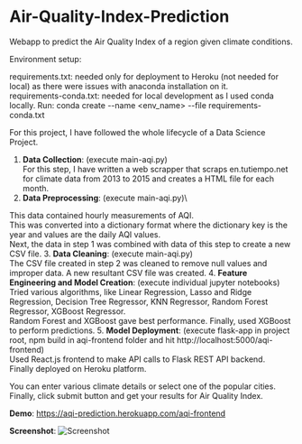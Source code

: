 # Air-Quality-Index-Prediction
Webapp to predict the Air Quality Index of a region given climate conditions.





Environment setup:

requirements.txt: needed only for deployment to Heroku (not needed for local) as there were issues with anaconda installation on it.\
requirements-conda.txt: needed for local development as I used conda locally. Run: conda create --name <env_name> --file requirements-conda.txt

For this project, I have followed the whole lifecycle of a Data Science Project.

1. **Data Collection**: (execute main-aqi.py)\
For this step, I have written a web scrapper that scraps en.tutiempo.net for climate data from 2013 to 2015 and creates a HTML file for each month.
2. **Data Preprocessing**: (execute main-aqi.py)\

This data contained hourly measurements of AQI.\
This was converted into a dictionary format where the dictionary key is the year and values are the daily AQI values. \
Next, the data in step 1 was combined with data of this step to create a new CSV file.
3. **Data Cleaning**: (execute main-aqi.py)\
The CSV file created in step 2 was cleaned to remove null values and improper data. A new resultant CSV file was created.
4. **Feature Engineering and Model Creation**: (execute individual jupyter notebooks)\
Tried various algorithms, like Linear Regression, Lasso and Ridge Regression, Decision Tree Regressor, KNN Regressor, Random Forest Regressor, XGBoost Regressor.\
Random Forest and XGBoost gave best performance. Finally, used XGBoost to perform predictions.
5. **Model Deployment**: (execute flask-app in project root, npm build in aqi-frontend folder and hit http://localhost:5000/aqi-frontend) \
Used React.js frontend to make API calls to Flask REST API backend.\
Finally deployed on Heroku platform.

You can enter various climate details or select one of the popular cities. Finally, click submit button and get your results for Air Quality Index.

**Demo**: https://aqi-prediction.herokuapp.com/aqi-frontend

**Screenshot**:
![Screenshot](https://raw.githubusercontent.com/vneogi199/Air-Quality-Index-Prediction/master/demo.png)
